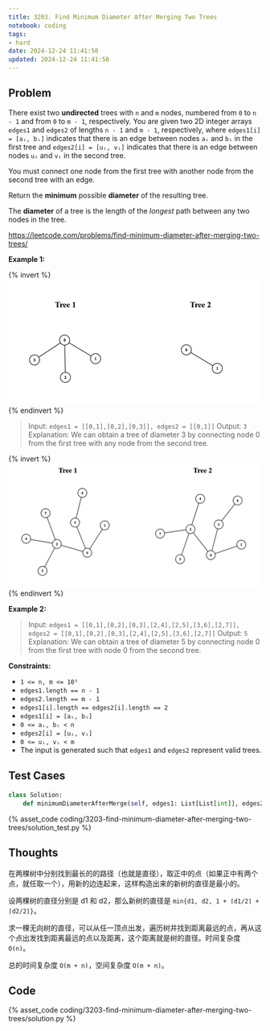 ```yaml
---
title: 3203. Find Minimum Diameter After Merging Two Trees
notebook: coding
tags:
- hard
date: 2024-12-24 11:41:50
updated: 2024-12-24 11:41:50
---
```

## Problem

There exist two **undirected** trees with `n` and `m` nodes, numbered from `0` to `n - 1` and from `0` to `m - 1`, respectively. You are given two 2D integer arrays `edges1` and `edges2` of lengths `n - 1` and `m - 1`, respectively, where `edges1[i] = [aᵢ, bᵢ]` indicates that there is an edge between nodes `aᵢ` and `bᵢ` in the first tree and `edges2[i] = [uᵢ, vᵢ]` indicates that there is an edge between nodes `uᵢ` and `vᵢ` in the second tree.

You must connect one node from the first tree with another node from the second tree with an edge.

Return the **minimum** possible **diameter** of the resulting tree.

The **diameter** of a tree is the length of the _longest_ path between any two nodes in the tree.

<https://leetcode.com/problems/find-minimum-diameter-after-merging-two-trees/>

**Example 1:**

{% invert %}
![case1](3203-find-minimum-diameter-after-merging-two-trees/case1.png)
{% endinvert %}

> Input: `edges1 = [[0,1],[0,2],[0,3]], edges2 = [[0,1]]`
> Output: `3`
> Explanation:
> We can obtain a tree of diameter 3 by connecting node 0 from the first tree with any node from the second tree.

{% invert %}
![case2](3203-find-minimum-diameter-after-merging-two-trees/case2.png)
{% endinvert %}

**Example 2:**

> Input: `edges1 = [[0,1],[0,2],[0,3],[2,4],[2,5],[3,6],[2,7]], edges2 = [[0,1],[0,2],[0,3],[2,4],[2,5],[3,6],[2,7]]`
> Output: `5`
> Explanation:
> We can obtain a tree of diameter 5 by connecting node 0 from the first tree with node 0 from the second tree.

**Constraints:**

- `1 <= n, m <= 10⁵`
- `edges1.length == n - 1`
- `edges2.length == m - 1`
- `edges1[i].length == edges2[i].length == 2`
- `edges1[i] = [aᵢ, bᵢ]`
- `0 <= aᵢ, bᵢ < n`
- `edges2[i] = [uᵢ, vᵢ]`
- `0 <= uᵢ, vᵢ < m`
- The input is generated such that `edges1` and `edges2` represent valid trees.

## Test Cases

``` python
class Solution:
    def minimumDiameterAfterMerge(self, edges1: List[List[int]], edges2: List[List[int]]) -> int:
```

{% asset_code coding/3203-find-minimum-diameter-after-merging-two-trees/solution_test.py %}

## Thoughts

在两棵树中分别找到最长的的路径（也就是直径），取正中的点（如果正中有两个点，就任取一个），用新的边连起来，这样构造出来的新树的直径是最小的。

设两棵树的直径分别是 d1 和 d2，那么新树的直径是 `min{d1, d2, 1 + ⌈d1/2⌉ + ⌈d2/2⌉}`。

求一棵无向树的直径，可以从任一顶点出发，遍历树并找到距离最远的点，再从这个点出发找到距离最远的点以及距离，这个距离就是树的直径。时间复杂度 `O(n)`。

总的时间复杂度 `O(m + n)`，空间复杂度 `O(m + n)`。

## Code

{% asset_code coding/3203-find-minimum-diameter-after-merging-two-trees/solution.py %}
